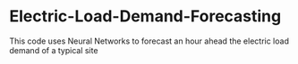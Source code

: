 # Electric-Load-Demand-Forecasting
This code uses Neural Networks to forecast an hour ahead the electric load demand of a typical site
